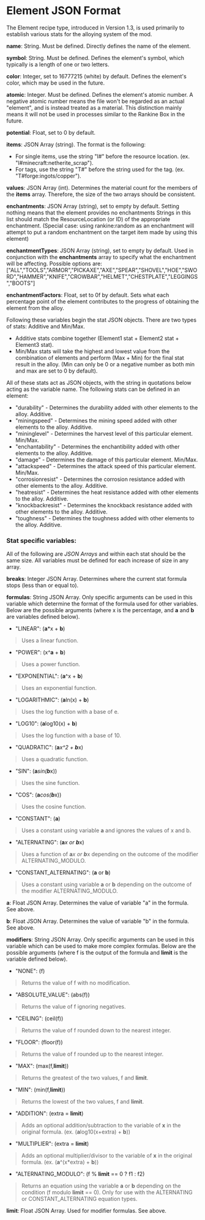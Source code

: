 # Element JSON Format

The Element recipe type, introduced in Version 1.3, is used primarily to establish various stats for the alloying system of the mod. 

**name**: String. Must be defined. Directly defines the name of the element.

**symbol**: String. Must be defined. Defines the element's symbol, which typically is a length of one or two letters.

**color**: Integer, set to 16777215 (white) by default. Defines the element's color, which may be used in the future.

**atomic**: Integer. Must be defined. Defines the element's atomic number. A negative atomic number means the file won't be regarded as an actual "element", and is instead treated as a material. This distinction mainly means it will not be
used in processes similar to the Rankine Box in the future.

**potential**: Float, set to 0 by default.

**items**: JSON Array (string). The format is the following:
* For single items, use the string "I#" before the resource location. (ex. "I#minecraft:netherite_scrap").
* For tags, use the string "T#" before the string used for the tag. (ex. "T#forge:ingots/copper").

**values**: JSON Array (int). Determines the material count for the members of the **items** array. Therefore, the size of the two arrays should be consistent.

**enchantments**: JSON Array (string), set to empty by default. Setting nothing means that the element provides no enchantments Strings in this list should match the ResourceLocation (or ID) of the appropriate enchantment. 
(Special case: using rankine:random as an enchantment will attempt to put a random enchantment on the target item made by using this element)

**enchantmentTypes**: JSON Array (string), set to empty by default. Used in conjunction with the **enchantments** array to specify what the enchantment will be affecting. Possible options are:
["ALL","TOOLS","ARMOR","PICKAXE","AXE","SPEAR","SHOVEL","HOE","SWORD","HAMMER","KNIFE","CROWBAR","HELMET","CHESTPLATE","LEGGINGS","BOOTS"]

**enchantmentFactors**: Float, set to 0f by default. Sets what each percentage point of the element contributes to the progress of obtaining the element from the alloy.


Following these variables begin the stat JSON objects. There are two types of stats: Additive and Min/Max. 
* Additive stats combine together (Element1 stat + Element2 stat + Element3 stat).
* Min/Max stats will take the highest and lowest value from the combination of elements and perform (Max + Min) for the final stat result in the alloy. (Min can only be 0 or a negative number as both min and max are set to 0 by default).

All of these stats act as JSON objects, with the string in quotations below acting as the variable name. The following stats can be defined in an element:
* "durability" - Determines the durability added with other elements to the alloy. Additive.
* "miningspeed" - Determines the mining speed added with other elements to the alloy. Additive.
* "mininglevel" - Determines the harvest level of this particular element. Min/Max.
* "enchantability" - Determines the enchantibility added with other elements to the alloy. Additive.
* "damage" - Determines the damage of this particular element. Min/Max.
* "attackspeed" - Determines the attack speed of this particular element. Min/Max.
* "corrosionresist" - Determines the corrosion resistance added with other elements to the alloy. Additive.
* "heatresist" - Determines the heat resistance added with other elements to the alloy. Additive.
* "knockbackresist" - Determines the knockback resistance added with other elements to the alloy. Additive.
* "toughness" - Determines the toughness added with other elements to the alloy. Additive.

### Stat specific variables:
All of the following are _JSON Arrays_ and within each stat should be the same size. All variables must be defined for each increase of size in any array.

**breaks**: Integer JSON Array. Determines where the current stat formula stops (less than or equal to). 

**formulas**: String JSON Array. Only specific arguments can be used in this variable which determine the format of the formula used for other variables. Below are the possible arguments (where x is the percentage, and **a** and **b** are variables defined below).
* "LINEAR": (**a***x + **b**)
>Uses a linear function.
* "POWER": (x^**a** + **b**)
>Uses a power function.
* "EXPONENTIAL": (**a**^x + **b**)
>Uses an exponential function.
* "LOGARITHMIC": (**a**ln(x) + **b**)
>Uses the log function with a base of e.
* "LOG10": (**a**log10(x) + **b**)
>Uses the log function with a base of 10.
* "QUADRATIC": (**a***x^2 + **b***x)
>Uses a quadratic function.
* "SIN": (**a***sin(**b***x))
>Uses the sine function.
* "COS": (**a***cos(**b***x))
>Uses the cosine function.
* "CONSTANT": (**a**)
>Uses a constant using variable **a** and ignores the values of x and b.
* "ALTERNATING": (**a***x or **b***x)
>Uses a function of **a***x or **b***x depending on the outcome of the modifier ALTERNATING_MODULO.
* "CONSTANT_ALTERNATING": (**a** or **b**)
>Uses a constant using variable **a** or **b** depending on the outcome of the modifier ALTERNATING_MODULO.

**a**: Float JSON Array. Determines the value of variable "a" in the formula. See above.

**b**: Float JSON Array. Determines the value of variable "b" in the formula. See above.

**modifiers**: String JSON Array. Only specific arguments can be used in this variable which can be used to make more complex formulas. Below are the possible arguments (where f is the output of the formula and **limit** is the variable defined below).
* "NONE": (f)
>Returns the value of f with no modification.
* "ABSOLUTE_VALUE": (abs(f))
>Returns the value of f ignoring negatives.
* "CEILING": (ceil(f))
>Returns the value of f rounded down to the nearest integer.
* "FLOOR": (floor(f))
>Returns the value of f rounded up to the nearest integer.
* "MAX": (max(f,**limit**))
>Returns the greatest of the two values, f and **limit**.
* "MIN": (min(f,**limit**))
>Returns the lowest of the two values, f and **limit**.
* "ADDITION": (extra = **limit**)
>Adds an optional addition/subtraction to the variable of **x** in the original formula. (ex. (**a**log10(x+extra) + **b**))
* "MULTIPLIER": (extra = **limit**)
>Adds an optional multiplier/divisor to the variable of **x** in the original formula. (ex. (**a**^(x*extra) + **b**))
* "ALTERNATING_MODULO": (f % **limit** == 0 ? f1 : f2)
>Returns an equation using the variable **a** or **b** depending on the condition (f modulo **limit** == 0). Only for use with the ALTERNATING or CONSTANT_ALTERNATING equation types.

**limit**: Float JSON Array. Used for modifier formulas. See above.

